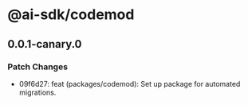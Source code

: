 # @ai-sdk/codemod

## 0.0.1-canary.0

### Patch Changes

- 09f6d27: feat (packages/codemod): Set up package for automated migrations.
